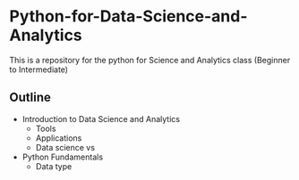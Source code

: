 # Python-for-Data-Science-and-Analytics
This is a repository for the python for  Science and Analytics class (Beginner to Intermediate) 

## Outline
- Introduction to Data Science and Analytics
  - Tools
  - Applications
  - Data science vs
- Python Fundamentals
  -  Data type

